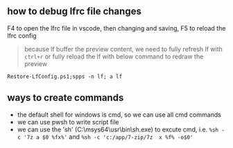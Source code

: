 ## how to debug lfrc file changes
F4 to open the lfrc file in vscode, then changing and saving,
F5 to reload the lfrc config
> because lf buffer the preview content, we need to fully refresh lf with `ctrl+r` or fully reload the lf with below command
> to redraw the preview
```pwsh
Restore-LfConfig.ps1;spps -n lf; a lf
```
## ways to create commands
* the default shell for windows is cmd, so we can use all cmd commands
* we can use pwsh to write script file
* we can use the 'sh' (C:\msys64\usr\bin\sh.exe) to excute cmd, i.e. `%sh -c '7z a $0 %fx%'` and `%sh -c 'c:/app/7-zip/7z  x %f% -o$0'`



